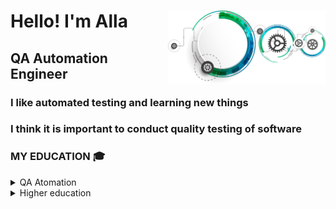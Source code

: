 <div id="header" align="left">
  <img width="50%" src="img/QA_LOGO.png" align="right">
	<h1>Hello!    I'm  Alla</h1>
	<h2>QA Automation Engineer</h2>
</div>

### I like automated testing and learning new things
### I think it is important to conduct quality testing of software
	

<!-- Education section -->
### MY EDUCATION 🎓
<details>
  <summary>  QA Atomation  </summary>

<details>
<summary>  CERTIFICATE  </summary>
<img src="img/Certificate.svg">

  </details>
<table width="100%" border='0'>
    <tr>
        <td width="25%" align="center" valign="center">
            <img src="img/QAGURU-LOGO.png">
            </td>
            <td valign="middle">Test Automation Engineering School <a target="_blank" href="https://qa.guru/en/">QA.GURU</a></br>
            Школа инженеров по автоматизации тестирования <a target="_blank" href="https://qa.guru">QA.GURU</a></br>
    </td>
</tr>
</table>
</details>


<details>
  <summary>  Higher education   </summary>
<table width="100%" border='0'>
    <tr>
        <td width="25%" align="center" valign="center">
            <img src="img/Politech-LOGO.svg">
            </td>
            <td valign="middle">TPERM NATIONAL RESEARCH POLYTECHNIC UNIVERSITY <a target="_blank" href="https://pstu.ru/en/">PTSU</a></br>
		Information technology and automated systems </br>
	ПЕРМСКИЙ НАЦИОНАЛЬНЫЙ ИССЛЕДОВАТЕЛЬСКИЙ ПОЛИТЕХНИЧЕСКИЙ УНИВЕРСИТЕТ <a target="_blank" href="https://pstu.ru/">PTSU</a></br>
	Информационные технологии и автоматизированные системы</br>
    </td>
</tr>
</table>
</details>



<!--
**FkkfRf/FkkfRf** is a ✨ _special_ ✨ repository because its `README.md` (this file) appears on your GitHub profile.

### Hello! I'm Alla. 

<p align="left">
<img width="30%" src="img/QA_LOGO.png" >
</p>
<p align="left">
<code><img src="img/QA-logo.svg"></code>
</p>
<p align="center">
<img src="img/QA-logo1.svg" width="500">
</p>
Here are some ideas to get you started:

- 🔭 I’m currently working on ...
- 🌱 I’m currently learning ...
- 👯 I’m looking to collaborate on ...
- 🤔 I’m looking for help with ...
- 💬 Ask me about ...
- 📫 How to reach me: ...
- 😄 Pronouns: ...
- ⚡ Fun fact: ...
-->

